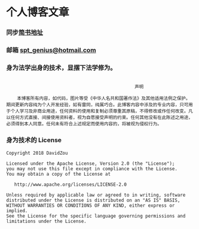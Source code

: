 # 个人博客文章

### 同步[简书地址](https://www.jianshu.com/u/b4cb01296340)

### 邮箱 spt_genius@hotmail.com


### 身为法学出身的技术，显摆下法学修为。

```

                                                声明

    本博客所有内容，如代码，图片等受《中华人名共和国著作法》及其他适用法例之保护。期间更新内容纯为个人开发经验，如有雷同，纯属巧合。此博客内容中涉及的专业内容，只可用于个人学习及非商业用途，任何资料的使用和复制必须尊重其原稿，不得修改或作任何改变。凡以任何方式直接、间接使用资料者，视为自愿接受声明的约束。任何其他没有在此陈述之用途，必须得到本人同意。任何未有符合上述规定而使用内容的，将被视为侵权行为。

```

### 身为技术的 License

```
Copyright 2018 DavidZou

Licensed under the Apache License, Version 2.0 (the "License");
you may not use this file except in compliance with the License.
You may obtain a copy of the License at

   http://www.apache.org/licenses/LICENSE-2.0

Unless required by applicable law or agreed to in writing, software
distributed under the License is distributed on an "AS IS" BASIS,
WITHOUT WARRANTIES OR CONDITIONS OF ANY KIND, either express or implied.
See the License for the specific language governing permissions and
limitations under the License.
```

